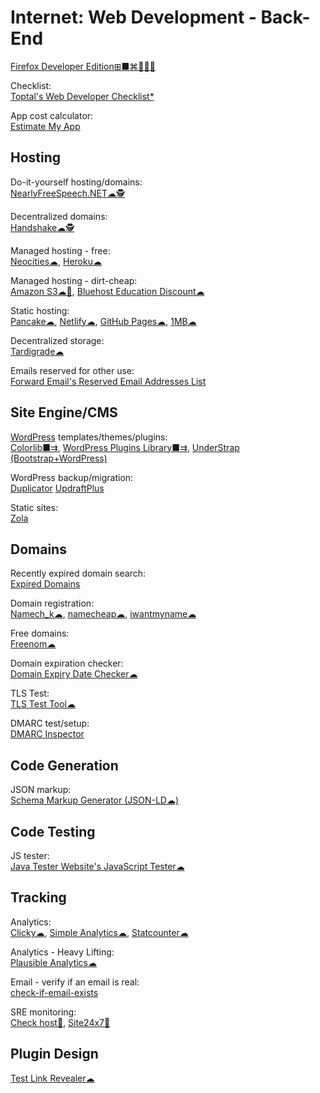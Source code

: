 # Internet: Web Development - Back-End

[Firefox Developer Edition⊞■⌘🐧🍎🤖](https://www.mozilla.org/en-US/firefox/developer/)

Checklist:  
[Toptal's Web Developer Checklist*](https://www.toptal.com/developers/webdevchecklist)

App cost calculator:  
[Estimate My App](https://estimatemyapp.com/)

## Hosting

Do-it-yourself hosting/domains:  
[NearlyFreeSpeech.NET☁🕵️](https://www.nearlyfreespeech.net/)

Decentralized domains:  
[Handshake☁🕵️](https://handshake.org/)

Managed hosting - free:  
[Neocities☁](https://neocities.org/),
[Heroku☁](https://www.heroku.com/)

Managed hosting - dirt-cheap:  
[Amazon S3☁🧛](https://aws.amazon.com/s3/),
[Bluehost Education Discount☁](https://www.bluehost.com/special/educationspecial)

Static hosting:  
[Pancake☁](https://www.pancake.io/),
[Netlify☁](https://app.netlify.com/),
[GitHub Pages☁](https://pages.github.com/),
[1MB☁](https://1mb.site/)

Decentralized storage:  
[Tardigrade☁](https://tardigrade.io/)

Emails reserved for other use:  
[Forward Email's Reserved Email Addresses List](https://forwardemail.net/en/docs/reserved-email-addresses-list)

## Site Engine/CMS

[WordPress](https://wordpress.org/) templates/themes/plugins:  
[Colorlib■⇉](https://colorlib.com/wp/templates/),
[WordPress Plugins Library■⇉](https://wordpress.org/plugins/),
[UnderStrap (Bootstrap+WordPress)](https://understrap.com/)

WordPress backup/migration:  
[Duplicator](https://duplicator.com/)
[UpdraftPlus](https://updraftplus.com/)

Static sites:  
[Zola](https://www.getzola.org/)

## Domains

Recently expired domain search:  
[Expired Domains](https://www.expireddomains.net/)

Domain registration:  
[Namech_k☁](https://namechk.com/),
[namecheap☁](https://www.namecheap.com/),
[iwantmyname☁](https://iwantmyname.com/)

Free domains:  
[Freenom☁](https://www.freenom.com)

Domain expiration checker:  
[Domain Expiry Date Checker☁](https://www.websiteplanet.com/webtools/check-domain/)

TLS Test:  
[TLS Test Tool☁](https://geekflare.com/tools/tls-test)

DMARC test/setup:  
[DMARC Inspector](https://dmarcian.com/dmarc-inspector/)

## Code Generation

JSON markup:  
[Schema Markup Generator (JSON-LD☁)](https://technicalseo.com/tools/schema-markup-generator/)

## Code Testing

JS tester:  
[Java Tester Website's JavaScript Tester☁](https://javatester.org/javascript.html)

## Tracking

Analytics:  
[Clicky☁](https://clicky.com/),
[Simple Analytics☁](https://simpleanalytics.com/),
[Statcounter☁](https://statcounter.com/)

Analytics - Heavy Lifting:  
[Plausible Analytics☁](https://plausible.io/)

Email - verify if an email is real:  
[check-if-email-exists](https://github.com/reacherhq/check-if-email-exists)

SRE monitoring:  
[Check host💩](https://check-host.net/),
[Site24x7💩](https://www.site24x7.com/tools/)

## Plugin Design

[Test Link Revealer☁](https://webbrowsertools.com/test-link-revealer/)
